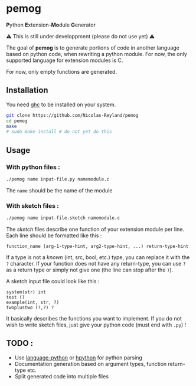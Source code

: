 # pemog
**P**ython **E**xtension-**Mo**dule **G**enerator

⚠️ This is still under developpment (please do not use yet) ⚠️

The goal of **pemog** is to generate portions of code in another language based on python code, when rewriting a python module. For now, the only supported language for extension modules is C.

For now, only empty functions are generated.

## Installation
You need [ghc](https://www.haskell.org/ghc/) to be installed on your system.

```bash
git clone https://github.com/Nicolas-Reyland/pemog
cd pemog
make
# sudo make install # do not yet do this
```

## Usage

### With python files :
```bash
./pemog name input-file.py namemodule.c
```

The `name` should be the name of the module

### With sketch files :
```bash
./pemog name input-file.sketch namemodule.c
```

The *sketch* files describe one function of your extension module per line. Each line should be formatted like this :
```
function_name (arg-1-type-hint, arg2-type-hint, ...) return-type-hint
```
If a type is not a *known* (int, src, bool, etc.) type, you can replace it with the `?` character. If your function does not have any return-type, you can use `?` as a return type or simply not give one (the line can stop after the `)`).

A sketch input file could look like this :
```
system(str) int
test ()
example(int, str, ?)
twoplustwo (?,?) ?
```

It basically describes the functions you want to implement. If you do not wish to write sketch files, just give your python code (must end with `.py`) !

## TODO :
 * Use [language-python](https://github.com/bjpop/language-python) or [hpython](https://github.com/qfpl/hpython) for python parsing
 * Documentation generation based on argument types, function return-type etc.
 * Split generated code into multiple files
